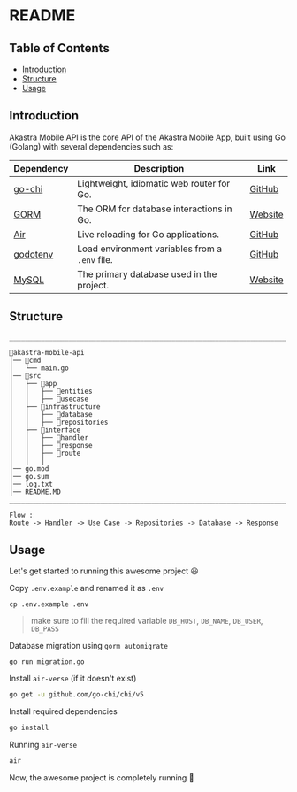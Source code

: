 # <strong>README</strong>

## Table of Contents

- [Introduction](#introduction)
- [Structure](#structure)
- [Usage](#usage)

## Introduction

Akastra Mobile API is the core API of the Akastra Mobile App, built using Go (Golang) with several dependencies such as:

| Dependency                                   | Description                                    | Link                                       |
| -------------------------------------------- | ---------------------------------------------- | ------------------------------------------ |
| [go-chi](https://github.com/go-chi/chi)      | Lightweight, idiomatic web router for Go.      | [GitHub](https://github.com/go-chi/chi)    |
| [GORM](https://gorm.io/)                     | The ORM for database interactions in Go.       | [Website](https://gorm.io/)                |
| [Air](https://github.com/cosmtrek/air)       | Live reloading for Go applications.            | [GitHub](https://github.com/cosmtrek/air)  |
| [godotenv](https://github.com/joho/godotenv) | Load environment variables from a `.env` file. | [GitHub](https://github.com/joho/godotenv) |
| [MySQL](https://www.mysql.com/)              | The primary database used in the project.      | [Website](https://www.mysql.com/)          |

## Structure

```
______________________________________________________________________

📁akastra-mobile-api
│── 📁cmd
│   └── main.go
│── 📁src
│   ├── 📁app
│   │   ├── 📁entities
│   │   ├── 📁usecase
│   ├── 📁infrastructure
│   │   ├── 📁database
│   │   ├── 📁repositories
│   ├── 📁interface
│   │   ├── 📁handler
│   │   ├── 📁response
│   │   ├── 📁route
│   │   │
│── go.mod
│── go.sum
│── log.txt
│── README.MD
______________________________________________________________________

Flow :
Route -> Handler -> Use Case -> Repositories -> Database -> Response
```

## Usage

Let's get started to running this awesome project 😃

Copy `.env.example` and renamed it as `.env`

```
cp .env.example .env
```

> make sure to fill the required variable `DB_HOST`, `DB_NAME`, `DB_USER`, `DB_PASS`

Database migration using `gorm automigrate`

```
go run migration.go
```

Install `air-verse` (if it doesn't exist)

```bash
go get -u github.com/go-chi/chi/v5
```

Install required dependencies

```bash
go install
```

Running `air-verse`

```bash
air
```

Now, the awesome project is completely running 🎉
